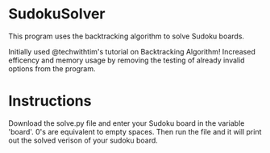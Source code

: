 # SudokuSolver
This program uses the backtracking algorithm to solve Sudoku boards.

Initially used @techwithtim's tutorial on Backtracking Algorithm! 
Increased efficency and memory usage by removing the testing of already invalid options from the program. 

# Instructions
Download the solve.py file and enter your Sudoku board in the variable 'board'. 0's are equivalent to empty spaces.
Then run the file and it will print out the solved verison of your sudoku board.
